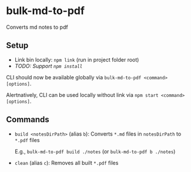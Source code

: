 # bulk-md-to-pdf
Converts md notes to pdf

## Setup

- Link bin locally: `npm link` (run in project folder root)
- *TODO: Support `npm install`*

CLI should now be available globally via `bulk-md-to-pdf <command> [options]`.

Alertnatively, CLI can be used locally without link via `npm start <command> [options]`.

## Commands

- `build <notesDirPath>` (alias `b`): Converts `*.md` files in `notesDirPath` to `*.pdf` files

    E.g., `bulk-md-to-pdf build ./notes` (or `bulk-md-to-pdf b ./notes`)

- `clean` (alias `c`): Removes all built `*.pdf` files
